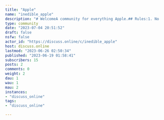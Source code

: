 ```yaml
---
title: "Apple" 
name: "inedible_apple"
description: "# WelcomeA community for everything Apple.## Rules:1. No NSFW Content.2. No Hate Speech or Personal Attacks.3. No Ads / Spamming."
type: community
date: "2023-07-04 20:51:52"
draft: false
nsfw: false
actor_id: "https://discuss.online/c/inedible_apple"
host: discuss.online
lastmod: "2023-06-26 02:50:34"
published: "2023-06-19 01:58:41"
subscribers: 15
posts: 2
comments: 0
weight: 2
dau: 1
wau: 1
mau: 2
instances:
- "discuss_online"
tags: 
- "discuss_online"

---
```

